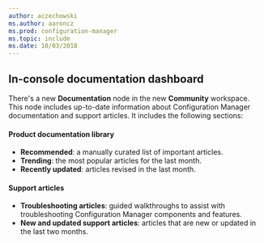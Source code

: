 ```yaml
---
author: aczechowski
ms.author: aaroncz
ms.prod: configuration-manager
ms.topic: include
ms.date: 10/03/2018
---
```


## <a name="bkmk_doc-dashboard"></a> In-console documentation dashboard
<!--1357546-->

There's a new **Documentation** node in the new **Community** workspace. This node includes up-to-date information about Configuration Manager documentation and support articles. It includes the following sections:  

#### Product documentation library
- **Recommended**: a manually curated list of important articles.
- **Trending**: the most popular articles for the last month.
- **Recently updated**: articles revised in the last month.

#### Support articles
- **Troubleshooting articles**: guided walkthroughs to assist with troubleshooting Configuration Manager components and features.
- **New and updated support articles**: articles that are new or updated in the last two months.


